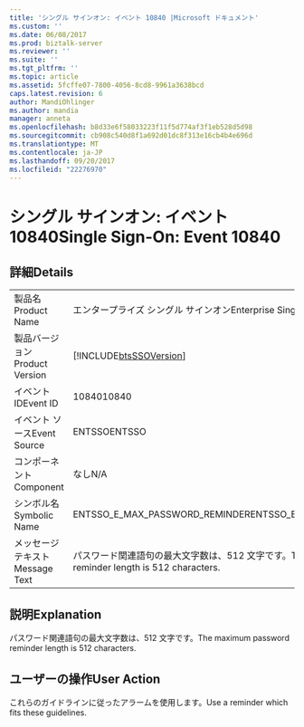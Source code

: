 ```yaml
---
title: 'シングル サインオン: イベント 10840 |Microsoft ドキュメント'
ms.custom: ''
ms.date: 06/08/2017
ms.prod: biztalk-server
ms.reviewer: ''
ms.suite: ''
ms.tgt_pltfrm: ''
ms.topic: article
ms.assetid: 5fcffe07-7800-4056-8cd8-9961a3638bcd
caps.latest.revision: 6
author: MandiOhlinger
ms.author: mandia
manager: anneta
ms.openlocfilehash: b8d33e6f58033223f11f5d774af3f1eb528d5d98
ms.sourcegitcommit: cb908c540d8f1a692d01dc8f313e16cb4b4e696d
ms.translationtype: MT
ms.contentlocale: ja-JP
ms.lasthandoff: 09/20/2017
ms.locfileid: "22276970"
---
```

# <a name="single-sign-on-event-10840"></a><span data-ttu-id="206a3-102">シングル サインオン: イベント 10840</span><span class="sxs-lookup"><span data-stu-id="206a3-102">Single Sign-On: Event 10840</span></span>
## <a name="details"></a><span data-ttu-id="206a3-103">詳細</span><span class="sxs-lookup"><span data-stu-id="206a3-103">Details</span></span>  
  
|||  
|-|-|  
|<span data-ttu-id="206a3-104">製品名</span><span class="sxs-lookup"><span data-stu-id="206a3-104">Product Name</span></span>|<span data-ttu-id="206a3-105">エンタープライズ シングル サインオン</span><span class="sxs-lookup"><span data-stu-id="206a3-105">Enterprise Single Sign-On</span></span>|  
|<span data-ttu-id="206a3-106">製品バージョン</span><span class="sxs-lookup"><span data-stu-id="206a3-106">Product Version</span></span>|[!INCLUDE[btsSSOVersion](../includes/btsssoversion-md.md)]|  
|<span data-ttu-id="206a3-107">イベント ID</span><span class="sxs-lookup"><span data-stu-id="206a3-107">Event ID</span></span>|<span data-ttu-id="206a3-108">10840</span><span class="sxs-lookup"><span data-stu-id="206a3-108">10840</span></span>|  
|<span data-ttu-id="206a3-109">イベント ソース</span><span class="sxs-lookup"><span data-stu-id="206a3-109">Event Source</span></span>|<span data-ttu-id="206a3-110">ENTSSO</span><span class="sxs-lookup"><span data-stu-id="206a3-110">ENTSSO</span></span>|  
|<span data-ttu-id="206a3-111">コンポーネント</span><span class="sxs-lookup"><span data-stu-id="206a3-111">Component</span></span>|<span data-ttu-id="206a3-112">なし</span><span class="sxs-lookup"><span data-stu-id="206a3-112">N/A</span></span>|  
|<span data-ttu-id="206a3-113">シンボル名</span><span class="sxs-lookup"><span data-stu-id="206a3-113">Symbolic Name</span></span>|<span data-ttu-id="206a3-114">ENTSSO_E_MAX_PASSWORD_REMINDER</span><span class="sxs-lookup"><span data-stu-id="206a3-114">ENTSSO_E_MAX_PASSWORD_REMINDER</span></span>|  
|<span data-ttu-id="206a3-115">メッセージ テキスト</span><span class="sxs-lookup"><span data-stu-id="206a3-115">Message Text</span></span>|<span data-ttu-id="206a3-116">パスワード関連語句の最大文字数は、512 文字です。</span><span class="sxs-lookup"><span data-stu-id="206a3-116">The maximum password reminder length is 512 characters.</span></span>|  
  
## <a name="explanation"></a><span data-ttu-id="206a3-117">説明</span><span class="sxs-lookup"><span data-stu-id="206a3-117">Explanation</span></span>  
 <span data-ttu-id="206a3-118">パスワード関連語句の最大文字数は、512 文字です。</span><span class="sxs-lookup"><span data-stu-id="206a3-118">The maximum password reminder length is 512 characters.</span></span>  
  
## <a name="user-action"></a><span data-ttu-id="206a3-119">ユーザーの操作</span><span class="sxs-lookup"><span data-stu-id="206a3-119">User Action</span></span>  
 <span data-ttu-id="206a3-120">これらのガイドラインに従ったアラームを使用します。</span><span class="sxs-lookup"><span data-stu-id="206a3-120">Use a reminder which fits these guidelines.</span></span>